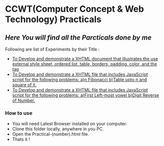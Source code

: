 # CCWT(Computer Concept & Web Technology) Practicals
## _Here You will find all the Parcticals done by me_
Following are list of Experiments by their Title :
- [To Develop and demonstrate a XHTML document that illustrates the use external style sheet, ordered list, table, borders, padding, color, and the <span> tag](./Practical_1/)
- [To Develop and demonstrate a XHTML file that includes JavaScript script for the following problems: a)n Fibonacci b)Table upto n and square of it.](./Practical_2)
- [To Develop and demonstrate a XHTML file that includes JavaScript script for the following problems: a)First Left-most vowel b)Digit Reverse of Number.](./Practical_3)
### How to use

- You will need Latest Browser installed on your computer.
- Clone this folder locally, anywhere in you PC.
- Open the Practical-(number).html file.
- Thats it !
